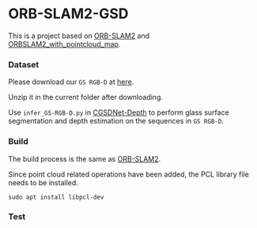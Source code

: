 # ORB-SLAM2-GSD
This is a project based on [ORB-SLAM2](https://github.com/raulmur/ORB_SLAM2) and [ORBSLAM2_with_pointcloud_map](https://github.com/gaoxiang12/ORBSLAM2_with_pointcloud_map).

### Dataset
Please download our `GS RGB-D` at [here](https://drive.google.com/file/d/1GJxv5ICyocRUQhu3hG2LMnpaq1ee0dvG/view?usp=drive_link).

Unzip it in the current folder after downloading.

Use `infer_GS-RGB-D.py` in [CGSDNet-Depth]() to perform glass surface segmentation and depth estimation on the sequences in `GS RGB-D`.

### Build
The build process is the same as [ORB-SLAM2](https://github.com/raulmur/ORB_SLAM2).

Since point cloud related operations have been added, the PCL library file needs to be installed.
```
sudo apt install libpcl-dev
```

### Test

